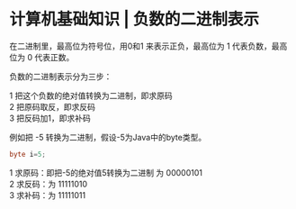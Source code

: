 # 计算机基础知识 | 负数的二进制表示
在二进制里，最高位为符号位，用0和1 来表示正负，最高位为 1 代表负数，最高位为 0 代表正数。

负数的二进制表示分为三步：

1 把这个负数的绝对值转换为二进制，即求原码  
2 把原码取反，即求反码  
3 把反码加1，即求补码

例如把 -5 转换为二进制，假设-5为Java中的byte类型。

```java
byte i=5;
```

1 求原码：即把-5的绝对值5转换为二进制 为 00000101  
2 求反码：为 11111010  
3 求补码：为 11111011